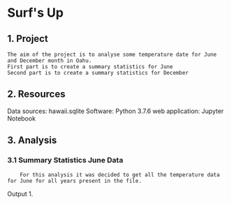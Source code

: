 # Surf's Up
## 1. Project
    The aim of the project is to analyse some temperature date for June and December month in Oahu.
    First part is to create a summary statistics for June
    Second part is to create a summary statistics for December
    
## 2. Resources
Data sources: hawaii.sqlite
Software: Python 3.7.6
web application: Jupyter Notebook
    
## 3. Analysis
### 3.1 Summary Statistics June Data
        For this analysis it was decided to get all the temperature data for June for all years present in the file.
Output 1. 
        
